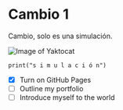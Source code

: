 # Cambio 1
Cambio, solo es una simulación.

![Image of Yaktocat](https://octodex.github.com/images/yaktocat.png)

```
print("s i m u l a c i ó n")
```
- [x] Turn on GitHub Pages
- [ ] Outline my portfolio
- [ ] Introduce myself to the world
